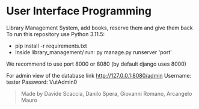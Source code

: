 # User Interface Programming

Library Management System, add books, reserve them and give them back  
To run this repository use Python 3.11.5:  
- pip install -r requirements.txt  
- Inside library_management/ run: py manage.py runserver 'port' 

We recommend to use port 8000 or 8080 (by default django uses 8000)  

For admin view of the database link http://127.0.0.1:8080/admin
Username: tester
Password: VutAdmin0

> Made by Davide Scaccia, Danilo Spera, Giovanni Romano, Arcangelo Mauro